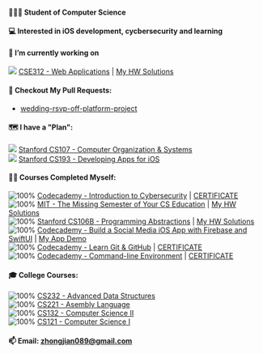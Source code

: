 #### 👨🏻‍🎓 Student of Computer Science

#### 💻 Interested in iOS development, cycbersecurity and learning

#### 📍 I’m currently working on
![](https://progress-bar.dev/15) [CSE312 - Web Applications](https://cse312.com) | [My HW Solutions](https://github.com/a2677331/CSE312-Web-Applications)

#### 📌 Checkout My Pull Requests: 
- [wedding-rsvp-off-platform-project](https://github.com/Codecademy/wedding-rsvp-off-platform-project/pull/698)

#### 🗺 I have a "Plan":
![](https://progress-bar.dev/0) [Stanford CS107 - Computer Organization & Systems](https://cs.stanford.edu/degrees/undergrad/Requirements.shtml) \
![](https://progress-bar.dev/0) [Stanford CS193 - Developing Apps for iOS](https://cs193p.sites.stanford.edu)

#### 🏴‍☠️ Courses Completed Myself:
![100%](https://progress-bar.dev/100) [Codecademy - Introduction to Cybersecurity](https://www.codecademy.com/learn/introduction-to-cybersecurity) | [CERTIFICATE](https://www.codecademy.com/profiles/jianZ5320566309/certificates/de0bd5c89521d004ce449a86b0ad3319) \
![100%](https://progress-bar.dev/100) [MIT - The Missing Semester of Your CS Education](https://missing.csail.mit.edu) | [My HW Solutions](https://github.com/a2677331/MIT-Missing-Semester-My-Solutions.git) \
![100%](https://progress-bar.dev/100) [Stanford CS106B - Programming Abstractions](https://web.stanford.edu/class/archive/cs/cs106b/cs106b.1192/) | [My HW Solutions](https://github.com/a2677331/My-Solutions-Stanford-CS106B-HW) \
![100%](https://progress-bar.dev/100) [Codecademy - Build a Social Media iOS App with Firebase and SwiftUI](https://www.codecademy.com/learn/paths/build-a-social-media-ios-app-with-firebase-and-swiftui) | [My App Demo](https://www.youtube.com/watch?v=Hj154rLK7hw&t=25s) \
![100%](https://progress-bar.dev/100) [Codecademy - Learn Git & GitHub](https://www.codecademy.com/learn/learn-git) | [CERTIFICATE](https://www.codecademy.com/profiles/jianZ5320566309/certificates/a8ab218d5950c29861635cc0bf12fd13) \
![100%](https://progress-bar.dev/100) [Codecademy - Command-line Environment](https://www.codecademy.com/learn/learn-the-command-line) | [CERTIFICATE](https://www.codecademy.com/profiles/jianZ5320566309/certificates/c87ba0541f8be78bc2f4ba1128233f6f)

#### 🎓 College Courses:
![100%](https://progress-bar.dev/100) [CS232 - Advanced Data Structures](https://github.com/a2677331/My-Solutions-CS232-HW) \
![100%](https://progress-bar.dev/100) [CS221 - Asembly Language](https://github.com/a2677331/My-Solutions-CS221-HW) \
![100%](https://progress-bar.dev/100) [CS132 - Computer Science II](https://github.com/a2677331/My-Solutions-CS132-HW) \
![100%](https://progress-bar.dev/100) [CS121 - Computer Science I](https://github.com/a2677331/My-Solutions-CS121-HW)

#### 📫 Email: [zhongjian089@gmail.com](mailto:zhongjian089@gmail.com)
